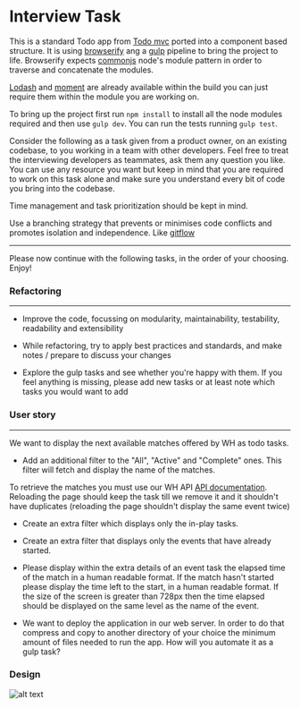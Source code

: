 # Interview Task

This is a standard Todo app from [Todo mvc](http://todomvc.com/) ported into a component based structure. It is using [browserify](http://browserify.org/) ang a [gulp](http://gulpjs.com/) pipeline to bring the project to life. Browserify expects [commonjs](https://nodejs.org/docs/latest/api/modules.html) node's module pattern in order to traverse and concatenate the modules.

[Lodash](https://lodash.com/) and [moment](http://momentjs.com/) are already available within the build you can just require them within the module you are working on.

To bring up the project first run `npm install` to install all the node modules required and then use `gulp dev`. You can run the tests running `gulp test`.

Consider the following as a task given from a product owner, on an existing codebase, to you working in a team with other developers. Feel free to treat the interviewing developers as teammates, ask them any question you like. You can use any resource you want but keep in mind that you are required to work on this task alone and make sure you understand every bit of code you bring into the codebase.

Time management and task prioritization should be kept in mind.

Use a branching strategy that prevents or minimises code conflicts and promotes isolation and independence. Like [gitflow](http://nvie.com/posts/a-successful-git-branching-model/)

---

Please now continue with the following tasks, in the order of your choosing. Enjoy!

### Refactoring
---

* Improve the code, focussing on modularity, maintainability, testability, readability and extensibility

* While refactoring, try to apply best practices and standards, and make notes / prepare to discuss your changes

* Explore the gulp tasks and see whether you're happy with them. If you feel anything is missing, please add new tasks or at least note which tasks you would want to add

### User story
---

We want to display the next available matches offered by WH as todo tasks.

* Add an additional filter to the "All", "Active" and "Complete" ones. This filter will fetch and display the name of the matches.

To retrieve the matches you must use our WH API [API documentation](WHAPI.md). Reloading the page should keep the task till we remove it and it shouldn't have duplicates (reloading the page shouldn't display the same event twice)

* Create an extra filter which displays only the in-play tasks.

* Create an extra filter that displays only the events that have already started.

* Please display within the extra details of an event task the elapsed time of the match in a human readable format. If the match hasn't started please display the time left to the start, in a human readable format. If the size of the screen is greater than 728px then the time elapsed should be displayed on the same level as the name of the event.

* We want to deploy the application in our web server. In order to do that compress and copy to another directory of your choice the minimum amount of files needed to run the app. How will you automate it as a gulp task?

### Design
![alt text](http://gitlab.williamhill-dev.local/lpapazianis/interview-todo-mvc-angular/raw/master/designs/to-do-all-01.png "Logo Title Text 1")